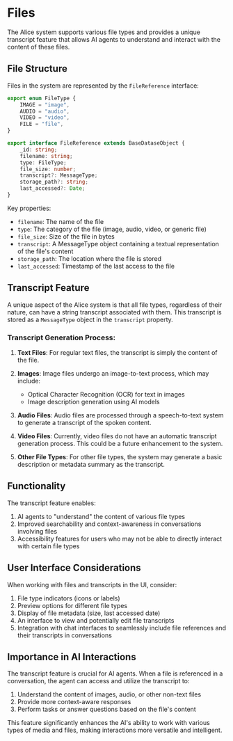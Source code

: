 # Files

The Alice system supports various file types and provides a unique transcript feature that allows AI agents to understand and interact with the content of these files.

## File Structure

Files in the system are represented by the `FileReference` interface:

```typescript
export enum FileType {
    IMAGE = "image",
    AUDIO = "audio",
    VIDEO = "video",
    FILE = "file",
}

export interface FileReference extends BaseDataseObject {
    _id: string;
    filename: string;
    type: FileType;
    file_size: number;
    transcript?: MessageType;
    storage_path?: string;
    last_accessed?: Date;
}
```

Key properties:
- `filename`: The name of the file
- `type`: The category of the file (image, audio, video, or generic file)
- `file_size`: Size of the file in bytes
- `transcript`: A MessageType object containing a textual representation of the file's content
- `storage_path`: The location where the file is stored
- `last_accessed`: Timestamp of the last access to the file

## Transcript Feature

A unique aspect of the Alice system is that all file types, regardless of their nature, can have a string transcript associated with them. This transcript is stored as a `MessageType` object in the `transcript` property.

### Transcript Generation Process:

1. **Text Files**: For regular text files, the transcript is simply the content of the file.

2. **Images**: Image files undergo an image-to-text process, which may include:
   - Optical Character Recognition (OCR) for text in images
   - Image description generation using AI models

3. **Audio Files**: Audio files are processed through a speech-to-text system to generate a transcript of the spoken content.

4. **Video Files**: Currently, video files do not have an automatic transcript generation process. This could be a future enhancement to the system.

5. **Other File Types**: For other file types, the system may generate a basic description or metadata summary as the transcript.

## Functionality

The transcript feature enables:

1. AI agents to "understand" the content of various file types
2. Improved searchability and context-awareness in conversations involving files
3. Accessibility features for users who may not be able to directly interact with certain file types

## User Interface Considerations

When working with files and transcripts in the UI, consider:

1. File type indicators (icons or labels)
2. Preview options for different file types
3. Display of file metadata (size, last accessed date)
4. An interface to view and potentially edit file transcripts
5. Integration with chat interfaces to seamlessly include file references and their transcripts in conversations

## Importance in AI Interactions

The transcript feature is crucial for AI agents. When a file is referenced in a conversation, the agent can access and utilize the transcript to:

1. Understand the content of images, audio, or other non-text files
2. Provide more context-aware responses
3. Perform tasks or answer questions based on the file's content

This feature significantly enhances the AI's ability to work with various types of media and files, making interactions more versatile and intelligent.